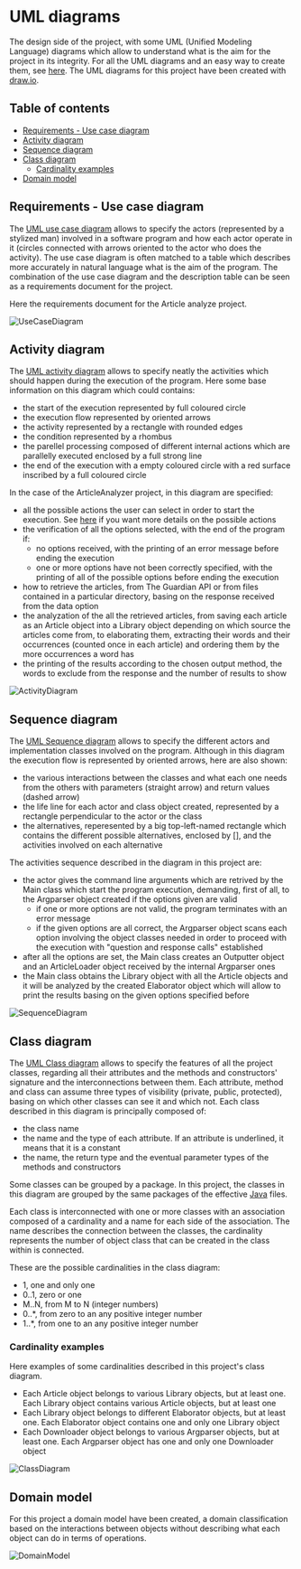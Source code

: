 # UML diagrams
The design side of the project, with some UML (Unified Modeling Language) diagrams which allow to understand what is the aim for the project in its integrity. For all the UML diagrams and an easy way to create them, see [here](https://plantuml.com/). The UML diagrams for this project have been created with [draw.io](https://app.diagrams.net/).

## Table of contents
- [Requirements - Use case diagram](#Requirements_-_Use_case_diagram)
- [Activity diagram](#Activity_diagram)
- [Sequence diagram](#Sequence_diagram)
- [Class diagram](#Class_diagram)
    - [Cardinality examples](#Cardinality_examples)
- [Domain model](#Domain_model)

## Requirements - Use case diagram
The [UML use case diagram](https://plantuml.com/use-case-diagram) allows to specify the actors (represented by a stylized man) involved in a software program and how each actor operate in it (circles connected with arrows oriented to the actor who does the activity). The use case diagram is often matched to a table which describes more accurately in natural language what is the aim of the program. The combination of the use case diagram and the description table can be seen as a requirements document for the project.

Here the requirements document for the Article analyze project.

![UseCaseDiagram](images/UseCaseDiagram.drawio.png)

## Activity diagram
The [UML activity diagram](https://plantuml.com/activity-diagram-beta) allows to specify neatly the activities which should happen during the execution of the program. Here some base information on this diagram which could contains:

- the start of the execution represented by full coloured circle
- the execution flow represented by oriented arrows
- the activity represented by a rectangle with rounded edges
- the condition represented by a rhombus
- the parellel processing composed of different internal actions which are parallelly executed enclosed by a full strong line
- the end of the execution with a empty coloured circle with a red surface inscribed by a full coloured circle

In the case of the ArticleAnalyzer project, in this diagram are specified:

- all the possible actions the user can select in order to start the execution. See [here](run.html) if you want more details on the possible actions
- the verification of all the options selected, with the end of the program if:
    - no options received, with the printing of an error message before ending the execution
    - one or more options have not been correctly specified, with the printing of all of the possible options before ending the execution
- how to retrieve the articles, from The Guardian API or from files contained in a particular directory, basing on the response received from the data option
- the analyzation of the all the retrieved articles, from saving each article as an Article object into a Library object depending on which source the articles come from, to elaborating them, extracting their words and their occurrences (counted once in each article) and ordering them by the more occurrences a word has
- the printing of the results according to the chosen output method, the words to exclude from the response and the number of results to show

![ActivityDiagram](images/ActivityDiagram.drawio.png)

## Sequence diagram
The [UML Sequence diagram](https://plantuml.com/sequence-diagram) allows to specify the different actors and implementation classes involved on the program. Although in this diagram the execution flow is represented by oriented arrows, here are also shown:

- the various interactions between the classes and what each one needs from the others with parameters (straight arrow) and return values (dashed arrow)
- the life line for each actor and class object created, represented by a rectangle perpendicular to the actor or the class
- the alternatives, reperesented by a big top-left-named rectangle which contains the different possible alternatives, enclosed by [], and the activities involved on each alternative

The activities sequence described in the diagram in this project are:

- the actor gives the command line arguments which are retrived by the Main class which start the program execution, demanding, first of all, to the Argparser object created if the options given are valid
    - if one or more options are not valid, the program terminates with an error message
    - if the given options are all correct, the Argparser object scans each option involving the object classes needed in order to proceed with the execution with "question and response calls" established
- after all the options are set, the Main class creates an Outputter object and an ArticleLoader object received by the internal Argparser ones
- the Main class obtains the Library object with all the Article objects and it will be analyzed by the created Elaborator object which will allow to print the results basing on the given options specified before

![SequenceDiagram](images/SequenceDiagram.drawio.png)

## Class diagram
The [UML Class diagram](https://plantuml.com/class-diagram) allows to specify the features of all the project classes, regarding all their attributes and the methods and constructors' signature and the interconnections between them. Each attribute, method and class can assume three types of visibility (private, public, protected), basing on which other classes can see it and which not. Each class described in this diagram is principally composed of:

- the class name
- the name and the type of each attribute. If an attribute is underlined, it means that it is a constant
- the name, the return type and the eventual parameter types of the methods and constructors

Some classes can be grouped by a package. In this project, the classes in this diagram are grouped by the same packages of the effective [Java](https://docs.oracle.com/javase/8/docs/api/) files.

Each class is interconnected with one or more classes with an association composed of a cardinality and a name for each side of the association. The name describes the connection between the classes, the cardinality represents the number of object class that can be created in the class within is connected.

These are the possible cardinalities in the class diagram:

- 1, one and only one
- 0..1, zero or one
- M..N, from M to N (integer numbers)
- 0..*, from zero to an any positive integer number
- 1..*, from one to an any positive integer number

### Cardinality examples
Here examples of some cardinalities described in this project's class diagram.

- Each Article object belongs to various Library objects, but at least one. Each Library object contains various Article objects, but at least one
- Each Library object belongs to different Elaborator objects, but at least one. Each Elaborator object contains one and only one Library object
- Each Downloader object belongs to various Argparser objects, but at least one. Each Argparser object has one and only one Downloader object

![ClassDiagram](images/DesignModel.drawio.png)

## Domain model
For this project a domain model have been created, a domain classification based on the interactions between objects without describing what each object can do in terms of operations.

![DomainModel](images/DomainModel.drawio.png)
